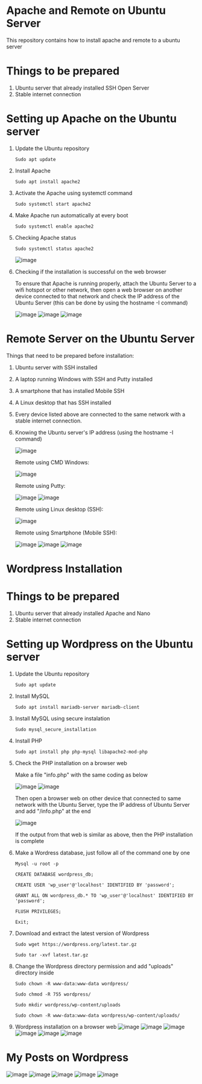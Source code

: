 # Apache and Remote on Ubuntu Server
This repository contains how to install apache and remote to a ubuntu server

# Things to be prepared
1. Ubuntu server that already installed SSH Open Server
2. Stable internet connection

# Setting up Apache on the Ubuntu server
1. Update the Ubuntu repository
   ```
   Sudo apt update
   ```
   
2. Install Apache
   ```
   Sudo apt install apache2
   ```
   
3. Activate the Apache using systemctl command
   ```
   Sudo systemctl start apache2
   ```
   
4. Make Apache run automatically at every boot
   ```
   Sudo systemctl enable apache2
   ```
   
5. Checking Apache status
   ```
   Sudo systemctl status apache2
   ```
   ![image](https://github.com/AlanZanefate/Wordpress---Ubuntu-Server/assets/150001943/fae630ab-88ed-483c-8567-96f87be18dd5)

6. Checking if the installation is successful on the web browser
   
   To ensure that Apache is running properly, attach the Ubuntu Server to a wifi hotspot or other network, then open a web browser on another device connected to that network and check the IP address of the Ubuntu Server
   (this can be done by using the hostname -I command)
   
   ![image](https://github.com/AlanZanefate/Wordpress---Ubuntu-Server/assets/150001943/51f05a8d-f107-48f1-9fbb-9d90d847409e)
   ![image](https://github.com/AlanZanefate/Wordpress---Ubuntu-Server/assets/150001943/bfd41fa7-a84c-47dd-8ea5-91356eaed1bd)
   ![image](https://github.com/AlanZanefate/Wordpress---Ubuntu-Server/assets/150001943/8d5b40e1-dddd-4f83-a582-3fda0767dd38)

# Remote Server on the Ubuntu Server
   Things that need to be prepared before installation:
1. Ubuntu server with SSH installed
2. A laptop running Windows with SSH and Putty installed
3. A smartphone that has installed Mobile SSH
4. A Linux desktop that has SSH installed
5. Every device listed above are connected to the same network with a stable internet connection.
6. Knowing the Ubuntu server's IP address (using the hostname -I command)
   
   ![image](https://github.com/AlanZanefate/Wordpress---Ubuntu-Server/assets/150001943/51f05a8d-f107-48f1-9fbb-9d90d847409e)

   Remote using CMD Windows:
   
   ![image](https://github.com/AlanZanefate/Wordpress---Ubuntu-Server/assets/150001943/7dafdfa0-50e0-435a-9896-8bb177cddeef)

   Remote using Putty:
   
   ![image](https://github.com/AlanZanefate/Wordpress---Ubuntu-Server/assets/150001943/578edc93-383d-4865-82b5-68e48844bee6)
   ![image](https://github.com/AlanZanefate/Wordpress---Ubuntu-Server/assets/150001943/7295dfa9-5c55-409b-a9bb-d3d961b94750)

   Remote using Linux desktop (SSH):
   
   ![image](https://github.com/AlanZanefate/Wordpress---Ubuntu-Server/assets/150001943/98331d5b-f472-47ab-be5f-062f8020f151)

   Remote using Smartphone (Mobile SSH):
   
   ![image](https://github.com/AlanZanefate/Wordpress---Ubuntu-Server/assets/150001943/03e52529-e36c-4fdf-99d6-7a1fdddd67c8)
   ![image](https://github.com/AlanZanefate/Wordpress---Ubuntu-Server/assets/150001943/d1d2bebc-5068-4fbb-a6bc-ed9978d2564d)
   ![image](https://github.com/AlanZanefate/Wordpress---Ubuntu-Server/assets/150001943/63a165a9-32a0-468b-926c-d30cb10ee6ec)

# Wordpress Installation

# Things to be prepared
1. Ubuntu server that already installed Apache and Nano
2. Stable internet connection

# Setting up Wordpress on the Ubuntu server
1. Update the Ubuntu repository
   ```
   Sudo apt update
   ```

2. Install MySQL
   ```
   Sudo apt install mariadb-server mariadb-client
   ```

3. Install MySQL using secure instalation
   ```
   Sudo mysql_secure_installation
   ```
      
4. Install PHP
   ```
   Sudo apt install php php-mysql libapache2-mod-php
   ```

5. Check the PHP installation on a browser web

   Make a file "info.php" with the same coding as below
   
   ![image](https://github.com/AlanZanefate/Wordpress---Ubuntu-Server/assets/150001943/aedff3d6-fc2a-4cca-aabd-55b72c64489d)
   ![image](https://github.com/AlanZanefate/Wordpress---Ubuntu-Server/assets/150001943/5c4a7425-0372-4e22-af13-c5528b762a3e)

   Then open a browser web on other device that connected to same network with the Ubuntu Server, type the IP address of Ubuntu Server and add "/info.php" at the end
   
   ![image](https://github.com/AlanZanefate/Wordpress---Ubuntu-Server/assets/150001943/a338158c-b2f9-4469-abb9-8fa10588d0cd)
   
   If the output from that web is similar as above, then the PHP installation is complete

7. Make a Wordress database, just follow all of the command one by one
   ```
   Mysql -u root -p
   ```
   ```
   CREATE DATABASE wordpress_db;
   ```
   ```
   CREATE USER 'wp_user'@'localhost' IDENTIFIED BY 'password';
   ```
   ```
   GRANT ALL ON wordpress_db.* TO 'wp_user'@'localhost' IDENTIFIED BY 'password';
   ```
   ```
   FLUSH PRIVILEGES;
   ```
   ```
   Exit;
   ```
8. Download and extract the latest version of Wordpress
   ```
   Sudo wget https://wordpress.org/latest.tar.gz
   ```
   ```
   Sudo tar -xvf latest.tar.gz
   ```

9. Change the Wordpress directory permission and add "uploads" directory inside
   ```
   Sudo chown -R www-data:www-data wordpress/
   ```
   ```
   Sudo chmod -R 755 wordpress/
   ```
   ```
   Sudo mkdir wordpress/wp-content/uploads
   ```
   ```
   Sudo chown -R www-data:www-data wordpress/wp-content/uploads/
   ```

10. Wordpress installation on a browser web
   ![image](https://github.com/AlanZanefate/Wordpress---Ubuntu-Server/assets/150001943/a6ee6315-aba9-42be-8969-db260254c8c4)
   ![image](https://github.com/AlanZanefate/Wordpress---Ubuntu-Server/assets/150001943/36edf805-d8be-495d-b5e2-2cadc082da4f)
   ![image](https://github.com/AlanZanefate/Wordpress---Ubuntu-Server/assets/150001943/01a70e1b-50c5-45e1-8a78-2e76f04cc95d)
   ![image](https://github.com/AlanZanefate/Wordpress---Ubuntu-Server/assets/150001943/e9a392b6-78ce-48e2-8714-1708c233601e)
   ![image](https://github.com/AlanZanefate/Wordpress---Ubuntu-Server/assets/150001943/4548f424-28fd-4c8b-95ac-bdbfff680148)
   ![image](https://github.com/AlanZanefate/Wordpress---Ubuntu-Server/assets/150001943/37bffe3e-7c53-4964-8b7b-245688240e56)

# My Posts on Wordpress
   ![image](https://github.com/AlanZanefate/Wordpress---Ubuntu-Server/assets/150001943/dc98af8d-04d3-47a5-af9c-3b17d23888f2)
   ![image](https://github.com/AlanZanefate/Wordpress---Ubuntu-Server/assets/150001943/6d7e9881-eeb4-49dc-8b76-1880045fd75a)
   ![image](https://github.com/AlanZanefate/Wordpress---Ubuntu-Server/assets/150001943/26c5b5cd-1185-4d13-a289-d7b099964a3a)
   ![image](https://github.com/AlanZanefate/Wordpress---Ubuntu-Server/assets/150001943/4c2c599b-f41e-4af5-afe1-89fe7abb2b39)
   ![image](https://github.com/AlanZanefate/Wordpress---Ubuntu-Server/assets/150001943/b86af4b3-0f88-4d36-a7c8-a2e4b0cf21b8)

  
 
 

      





   
